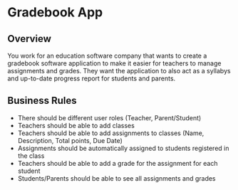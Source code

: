 # Gradebook App

## Overview

You work for an education software company that wants to create a gradebook software application to make it easier for teachers to manage assignments and grades. They want the application to also act as a syllabys and up-to-date progress report for students and parents.

## Business Rules

- There should be different user roles (Teacher, Parent/Student)
- Teachers should be able to add classes
- Teachers should be able to add assignments to classes (Name, Description, Total points, Due Date)
- Assignments should be automatically assigned to students registered in the class
- Teachers should be able to add a grade for the assignment for each student
- Students/Parents should be able to see all assignments and grades
